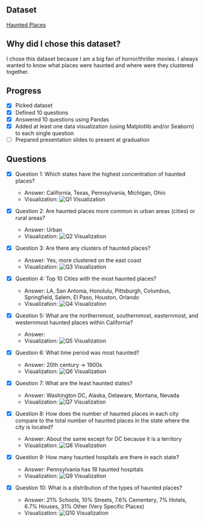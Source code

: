 ## Dataset

[Haunted Places](https://www.kaggle.com/datasets/sujaykapadnis/haunted-places)

## Why did I chose this dataset?

I chose this dataset because I am a big fan of horror/thriller movies. I always wanted to know what places were haunted and where were they clustered together.

## Progress

- [x] Picked dataset
- [x] Defined 10 questions
- [x] Answered 10 questions using Pandas
- [x] Added at least one data visualization (using Matplotlib and/or Seaborn) to each single question
- [ ] Prepared presentation slides to present at graduation

## Questions

- [x] Question 1: Which states have the highest concentration of haunted places?

  - Answer: California, Texas, Pennsylvania, Michigan, Ohio
  - Visualization: ![Q1 Visualization](visuals/Q1.png)

- [x] Question 2: Are haunted places more common in urban areas (cities) or rural areas?

  - Answer: Urban
  - Visualization: ![Q2 Visualization](visuals/Q2.png)

- [x] Question 3: Are there any clusters of haunted places?

  - Answer: Yes, more clustered on the east coast
  - Visualization: ![Q3 Visualization](visuals/Q3.png)

- [x] Question 4: Top 10 Cities with the most haunted places?

  - Answer: LA, San Antonia, Honolulu, Pittsburgh, Columbus, Springfield, Salem, El Paso, Houston, Orlando
  - Visualization: ![Q4 Visualization](visuals/Q4.png)

- [x] Question 5: What are the northernmost, southernmost, easternmost, and westernmost haunted places within California?

  - Answer:
  - Visualization: ![Q5 Visualization](visuals/Q5.png)

- [x] Question 6: What time period was most haunted?

  - Answer: 20th century -> 1900s
  - Visualization: ![Q6 Visualization](visuals/Q6.png)

- [x] Question 7: What are the least haunted states?

  - Answer: Washington DC, Alaska, Delaware, Montana, Nevada
  - Visualization: ![Q7 Visualization](visuals/Q7.png)

- [x] Question 8: How does the number of haunted places in each city compare to the total number of haunted places in the state where the city is located?

  - Answer: About the same except for DC because it is a territory
  - Visualization: ![Q8 Visualization](visuals/Q8.png)

- [x] Question 9: How many haunted hospitals are there in each state?

  - Answer: Pennsylvania has 18 haunted hospitals
  - Visualization: ![Q9 Visualization](visuals/Q9.png)

- [x] Question 10: What is a distribution of the types of haunted places?
  - Answer: 21% Schools, 10% Streets, 7.6% Cementery, 7% Hotels, 6.7% Houses, 31% Other (Very Specific Places)
  - Visualization: ![Q10 Visualization](visuals/Q10.png)
